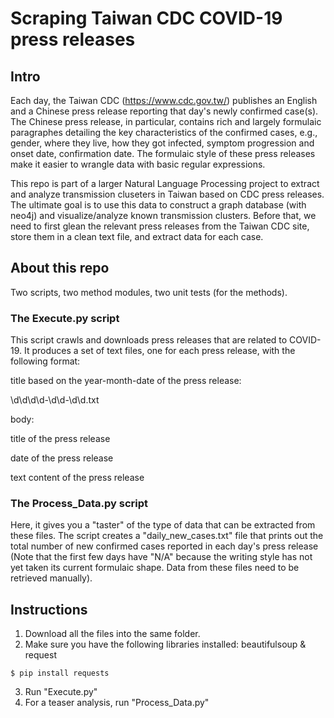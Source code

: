 # Scraping Taiwan CDC COVID-19 press releases

## Intro
Each day, the Taiwan CDC (https://www.cdc.gov.tw/) publishes an English and a Chinese press release reporting that day's newly confirmed case(s). The Chinese press release, in particular, contains rich and largely formulaic paragraphes detailing the key characteristics of the confirmed cases, e.g., gender, where they live, how they got infected, symptom progression and onset date, confirmation date. The formulaic style of these press releases make it easier to wrangle data with basic regular expressions.

This repo is part of a larger Natural Language Processing project to extract and analyze transmission cluseters in Taiwan based on CDC press releases. The ultimate goal is to use this data to construct a graph database (with neo4j) and visualize/analyze known transmission clusters. Before that, we need to first glean the relevant press releases from the Taiwan CDC site, store them in a clean text file, and extract data for each case.

## About this repo

Two scripts, two method modules, two unit tests (for the methods).

### The Execute.py script
This script crawls and downloads press releases that are related to COVID-19.
It produces a set of text files, one for each press release, with the following format:

title based on the year-month-date of the press release:

\d\d\d\d-\d\d-\d\d.txt

body:

title of the press release

date of the press release

text content of the press release

### The Process_Data.py script
Here, it gives you a "taster" of the type of data that can be extracted from these files.
The script creates a "daily_new_cases.txt" file that prints out the total number of new confirmed cases reported in each day's press release (Note that the first few days have "N/A" because the writing style has not yet taken its current formulaic shape. Data from these files need to be retrieved manually).

## Instructions
1. Download all the files into the same folder.
2. Make sure you have the following libraries installed: beautifulsoup & request

`$ pip install requests`

3. Run "Execute.py"
4. For a teaser analysis, run "Process_Data.py"
